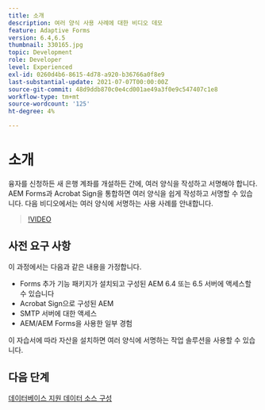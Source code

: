 ```yaml
---
title: 소개
description: 여러 양식 사용 사례에 대한 비디오 데모
feature: Adaptive Forms
version: 6.4,6.5
thumbnail: 330165.jpg
topic: Development
role: Developer
level: Experienced
exl-id: 0260d4b6-8615-4d78-a920-b36766a0f8e9
last-substantial-update: 2021-07-07T00:00:00Z
source-git-commit: 48d9ddb870c0e4cd001ae49a3f0e9c547407c1e8
workflow-type: tm+mt
source-wordcount: '125'
ht-degree: 4%

---
```


# 소개

융자를 신청하든 새 은행 계좌를 개설하든 간에, 여러 양식을 작성하고 서명해야 합니다. AEM Forms과 Acrobat Sign을 통합하면 여러 양식을 쉽게 작성하고 서명할 수 있습니다.
다음 비디오에서는 여러 양식에 서명하는 사용 사례를 안내합니다.

>[!VIDEO](https://video.tv.adobe.com/v/330165?quality=12&learn=on)

## 사전 요구 사항

이 과정에서는 다음과 같은 내용을 가정합니다.

* Forms 추가 기능 패키지가 설치되고 구성된 AEM 6.4 또는 6.5 서버에 액세스할 수 있습니다
* Acrobat Sign으로 구성된 AEM
* SMTP 서버에 대한 액세스
* AEM/AEM Forms을 사용한 일부 경험

이 자습서에 따라 자산을 설치하면 여러 양식에 서명하는 작업 솔루션을 사용할 수 있습니다.

## 다음 단계

[데이터베이스 지원 데이터 소스 구성 ](./configure-data-source.md)
